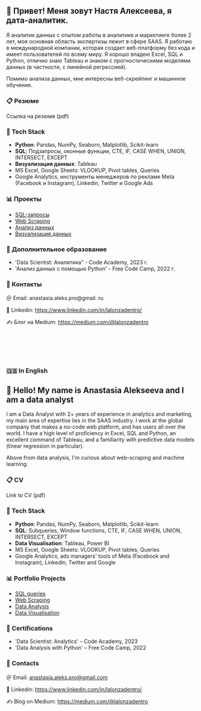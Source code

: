 ## 👋 Привет! Меня зовут Настя Алексеева, я дата-аналитик.
Я аналитик данных с опытом работы в аналитике и маркетинге более 2 лет, моя основная область экспертизы лежит в сфере SAAS. Я работаю в международной компании, которая создает веб-платформу без кода и имеет пользователей по всему миру. Я хорошо владею Excel, SQL и Python, отлично знаю Tableau и знаком с прогностическими моделями данных (в частности, с линейной регрессией).

Помимо анализа данных, мне интересны веб-скрейпинг и машинное обучение.

### 📋 Резюме

Ссылка на резюме (pdf)


### 🐍 Tech Stack

* **Python**: Pandas, NumPy, Seaborn, Matplotlib, Scikit-learn
* **SQL**: Подзапросы, оконные функции, CTE, IF, CASE WHEN, UNION, INTERSECT, EXCEPT
* **Визуализация данных**: Tableau
* MS Excel, Google Sheets: VLOOKUP, Pivot tables, Queries
* Google Analytics, инструменты менеджеров по рекламе Meta (Facebook и Instagram), Linkedin, Twitter и Google Ads

### 📊 Проекты

- [SQL-запросы](https://github.com/lalonzadentro/Data-Analyst-Portfolio/tree/main/SQL%20queries)
- [Web Scraping](https://github.com/lalonzadentro/Data-Analyst-Portfolio/tree/main/Web%20Scraping)
- [Анализ данных](https://github.com/lalonzadentro/Data-Analyst-Portfolio/tree/main/Data%20Analysis%20with%20Python)
- [Визуализация данных](https://github.com/lalonzadentro/Data-Analyst-Portfolio/tree/main/Data%20Visualization)

### 🧠 Дополнительное образование
* 'Data Scientist: Аналитика" - Code Academy, 2023 г.
* 'Анализ данных с помощью Python' - Free Code Camp, 2022 г.



### 💬 Контакты
＠ Email: anastasia.aleks.pro@gmail. ru

🔗 Linkedin: https://www.linkedin.com/in/lalonzadentro/

✍️ Блог на Medium: https://medium.com/@lalonzadentro

</br></br></br></br>
### 🇬🇧 In English
## 👋 Hello! My name is Anastasia Alekseeva and I am a data analyst
I am a Data Analyst with 2+ years of experience in analytics and marketing, my main area of expertise lies in the SAAS industry. I work at the global company that makes a no-code web platform, and has users all over the world. I have a high level of proficiency in Excel, SQL and Python, an excellent command of Tableau, and a familiarity with predictive data models (linear regression in particular).

Above from data analysis, I'm curious about web-scraping and machine learning.

### 📋 CV

Link to CV (pdf)


### 🐍 Tech Stack

* **Python**: Pandas, NumPy, Seaborn, Matplotlib, Scikit-learn
* **SQL**: Subqueries, Window functions, CTE, IF, CASE WHEN, UNION, INTERSECT, EXCEPT
* **Data Visualisation**: Tableau, Power BI
* MS Excel, Google Sheets: VLOOKUP, Pivot tables, Queries
* Google Analytics, ads managers' tools  of Meta (Facebook and Instagram), Linkedin, Twitter and Google

### 📊 Portfolio Projects

- [SQL queries](https://github.com/lalonzadentro/Data-Analyst-Portfolio/tree/main/SQL%20queries)
- [Web Scraping](https://github.com/lalonzadentro/Data-Analyst-Portfolio/tree/main/Web%20Scraping)
- [Data Analysis](https://github.com/lalonzadentro/Data-Analyst-Portfolio/tree/main/Data%20Analysis%20with%20Python)
- [Data Visualisation](https://github.com/lalonzadentro/Data-Analyst-Portfolio/tree/main/Data%20Visualization)



### 🧠 Certifications
* 'Data Scientist: Analytics' – Code Academy, 2023
* 'Data Analysis with Python' – Free Code Camp, 2022



### 💬 Contacts
＠ Email: anastasia.aleks.pro@gmail.com

🔗 Linkedin: https://www.linkedin.com/in/lalonzadentro/

✍️ Blog on Medium: https://medium.com/@lalonzadentro


